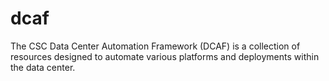 # dcaf
The CSC Data Center Automation Framework (DCAF) is a collection of resources designed to automate various platforms and deployments within the data center. 

